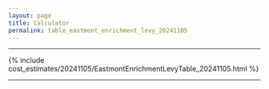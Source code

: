 ```yaml
---
layout: page
title: Calculator
permalink: table_eastmont_enrichment_levy_20241105
---
```


___

{% include cost_estimates/20241105/EastmontEnrichmentLevyTable_20241105.html %}

___

